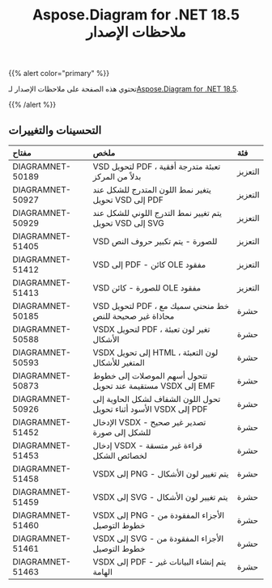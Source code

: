 ﻿---
title: Aspose.Diagram for .NET 18.5 ملاحظات الإصدار
type: docs
weight: 80
url: /ar/net/aspose-diagram-for-net-18-5-release-notes/
---
{{% alert color="primary" %}} 

 تحتوي هذه الصفحة على ملاحظات الإصدار لـ[Aspose.Diagram for .NET 18.5](https://www.nuget.org/packages/Aspose.Diagram/18.5.0).

{{% /alert %}} 
## **التحسينات والتغييرات**

|**مفتاح**|**ملخص**|**فئة**|
|:- |:- |:- |
|DIAGRAMNET-50189|VSD لتحويل PDF ، تعبئة متدرجة أفقية بدلاً من المركز|التعزيز|
|DIAGRAMNET-50927|يتغير نمط اللون المتدرج للشكل عند تحويل VSD إلى PDF|التعزيز|
|DIAGRAMNET-50929|يتم تغيير نمط التدرج اللوني للشكل عند تحويل VSD إلى SVG|التعزيز|
|DIAGRAMNET-51405|VSD للصورة - يتم تكبير حروف النص|التعزيز|
|DIAGRAMNET-51412|VSD إلى PDF - كائن OLE مفقود|التعزيز|
|DIAGRAMNET-51413|VSD للصورة - كائن OLE مفقود|التعزيز|
|DIAGRAMNET-50185 |VSD لتحويل PDF ، خط منحني سميك مع محاذاة غير صحيحة للنص|حشرة|
|DIAGRAMNET-50588|VSDX لتحويل PDF ، تغير لون تعبئة الأشكال|حشرة|
|DIAGRAMNET-50593|VSDX إلى تحويل HTML ، لون التعبئة المتغير للأشكال|حشرة|
|DIAGRAMNET-50873|تتحول أسهم الموصلات إلى خطوط مستقيمة عند تحويل VSDX إلى EMF|حشرة|
|DIAGRAMNET-50926|تحول اللون الشفاف لشكل الحاوية إلى الأسود أثناء تحويل VSDX إلى PDF|حشرة|
|DIAGRAMNET-51452|الإدخال VSDX - تصدير غير صحيح للشكل إلى صورة|حشرة|
|DIAGRAMNET-51453|إدخال VSDX - قراءة غير متسقة لخصائص الشكل|حشرة|
|DIAGRAMNET-51458|VSDX إلى PNG - يتم تغيير لون الأشكال|حشرة|
|DIAGRAMNET-51459|VSDX إلى SVG - يتم تغيير لون الأشكال|حشرة|
|DIAGRAMNET-51460|VSDX إلى PNG - الأجزاء المفقودة من خطوط التوصيل|حشرة|
|DIAGRAMNET-51461|VSDX إلى SVG - الأجزاء المفقودة من خطوط التوصيل|حشرة|
|DIAGRAMNET-51463|VSDX إلى PDF - يتم إنشاء البيانات غير الهامة|حشرة|

